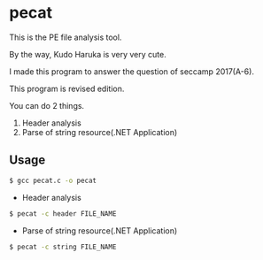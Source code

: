 # pecat
This is the PE file analysis tool.

By the way, Kudo Haruka is very very cute.

I made this program to answer the question of seccamp 2017(A-6).

This program is revised edition.

You can do 2 things.

1. Header analysis
2. Parse of string resource(.NET Application)

## Usage
```sh
$ gcc pecat.c -o pecat
```
- Header analysis
```sh
$ pecat -c header FILE_NAME
```

- Parse of string resource(.NET Application)
```sh
$ pecat -c string FILE_NAME
```
